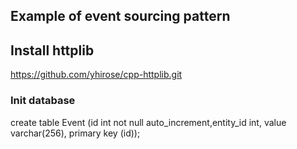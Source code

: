 ## Example of event sourcing pattern

## Install httplib

https://github.com/yhirose/cpp-httplib.git


### Init database

create table Event (id int not null auto_increment,entity_id int, value varchar(256), primary key (id));


